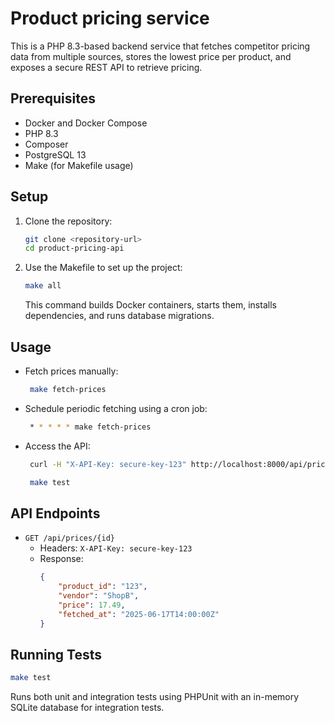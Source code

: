 # Product pricing service

This is a PHP 8.3-based backend service that fetches competitor pricing data from multiple sources, stores the lowest price per product, and exposes a secure REST API to retrieve pricing.

## Prerequisites
- Docker and Docker Compose
- PHP 8.3
- Composer
- PostgreSQL 13
- Make (for Makefile usage)

## Setup
1. Clone the repository:
   ```bash
   git clone <repository-url>
   cd product-pricing-api
   ```

2. Use the Makefile to set up the project:
   ```bash
   make all
   ```
   This command builds Docker containers, starts them, installs dependencies, and runs database migrations.

## Usage
- Fetch prices manually:
  ```bash
   make fetch-prices
   ```

- Schedule periodic fetching using a cron job:
  ```bash
   * * * * * make fetch-prices
   ```

- Access the API:
  ```bash
   curl -H "X-API-Key: secure-key-123" http://localhost:8000/api/prices/123
   ```


  ```bash
   make test
   ```

## API Endpoints
- `GET /api/prices/{id}`
    - Headers: `X-API-Key: secure-key-123`
    - Response:
      ```json
      {
          "product_id": "123",
          "vendor": "ShopB",
          "price": 17.49,
          "fetched_at": "2025-06-17T14:00:00Z"
      }
      ```
      
## Running Tests
```bash
make test
```
Runs both unit and integration tests using PHPUnit with an in-memory SQLite database for integration tests.

